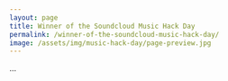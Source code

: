 ```yaml
---
layout: page
title: Winner of the Soundcloud Music Hack Day
permalink: /winner-of-the-soundcloud-music-hack-day/
image: /assets/img/music-hack-day/page-preview.jpg
---
```


...


